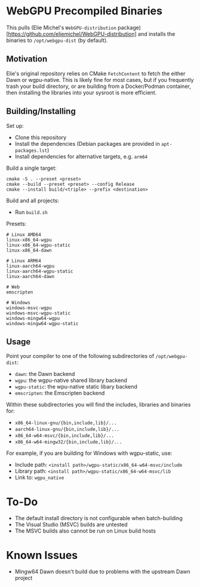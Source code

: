 # WebGPU Precompiled Binaries

This pulls (Elie Michel's `WebGPU-distribution` package)[https://github.com/eliemichel/WebGPU-distribution] and installs the binaries to `/opt/webgpu-dist` (by default).

## Motivation

Elie's original repository relies on CMake `FetchContent` to fetch the either Dawn or wgpu-native. This is likely fine for most cases, but if you frequently trash your build directory, or are building from a Docker/Podman container, then installing the libraries into your sysroot is more efficient.

## Building/Installing

Set up:

* Clone this repository
* Install the dependencies (Debian packages are provided in `apt-packages.lst`)
* Install dependencies for alternative targets, e.g. `arm64`

Build a single target:

```
cmake -S . --preset <preset>
cmake --build --preset <preset> --config Release
cmake --install build/<triple> --prefix <destination>
```

Build and all projects:

* Run `build.sh`

Presets:

```
# Linux AMD64
linux-x86_64-wgpu
linux-x86_64-wgpu-static
linux-x86_64-dawn

# Linux ARM64
linux-aarch64-wgpu
linux-aarch64-wgpu-static
linux-aarch64-dawn

# Web
emscripten

# Windows
windows-msvc-wgpu
windows-msvc-wgpu-static
windows-mingw64-wgpu
windows-mingw64-wgpu-static
```

## Usage

Point your compiler to one of the following subdirectories of `/opt/webgpu-dist`:

* `dawn`: the Dawn backend
* `wgpu`: the wgpu-native shared library backend
* `wgpu-static`: the wpu-native static libary backend
* `emscripten`: the Emscripten backend

Within these subdirectories you will find the includes, libraries and binaries for:

* `x86_64-linux-gnu/{bin,include,lib}/...`
* `aarch64-linux-gnu/{bin,include,lib}/...`
* `x86_64-w64-msvc/{bin,include,lib}/...`
* `x86_64-w64-mingw32/{bin,include,lib}/...`

For example, if you are building for Windows with wgpu-static, use:

* Include path: `<install path>/wgpu-static/x86_64-w64-msvc/include`
* Library path: `<install path>/wgpu-static/x86_64-w64-msvc/lib`
* Link to: `wgpu_native`

# To-Do

* The default install directory is not configurable when batch-building
* The Visual Studio (MSVC) builds are untested
* The MSVC builds also cannot be run on Linux build hosts

# Known Issues

* Mingw64 Dawn doesn't build due to problems with the upstream Dawn project
